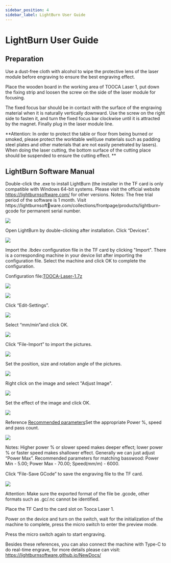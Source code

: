 ```yaml
---
sidebar_position: 4
sidebar_label: LightBurn User Guide
---
```


# LightBurn User Guide

## Preparation

Use a dust-free cloth with alcohol to wipe the protective lens of the laser module before engraving to ensure the best engraving effect.

Place the wooden board in the working area of TOOCA Laser 1, put down the fixing strip and loosen the screw on the side of the laser module for focusing.

The fixed focus bar should be in contact with the surface of the engraving material when it is naturally vertically downward. Use the screw on the right side to fasten it, and turn the fixed focus bar clockwise until it is attracted by the magnet. Finally plug in the laser module line.

**Attention: In order to protect the table or floor from being burned or smoked, please protect the worktable well(use materials such as padding steel plates and other materials that are not easily penetrated by lasers). When doing the laser cutting, the bottom surface of the cutting place should be suspended to ensure the cutting effect.
**

## LightBurn Software Manual

Double-click the .exe to install LightBurn (the installer in the TF card is only
compatible with Windows 64-bit systems. Please visit the official website
https://lightburnsoftware.com/ for other versions.
Notes: The free trial period of the software is 1 month. Visit https://lightburnsoftware.com/collections/frontpage/products/lightburn-gcode
for permanent serial number.

![](./images/lightburn-01.png)

 Open LightBurn by double-clicking after installation. Click “Devices”.

![](./images/lightburn-02.png)

Import the .lbdev configuration file in the TF card by clicking "Import". There is a corresponding
machine in your device list after importing the configuration file. Select the
machine and click OK to complete the configuration.

Configuration file:[TOOCA-Laser-1.7z](https://github.com/elecfreaks/learn-en/raw/master/tooca-laser-1/file/TOOCA%20Laser%201.7z)

![](./images/lightburn-03.png)

![](./images/lightburn-04.png)

Click “Edit-Settings”.

![](./images/lightburn-05.png)

Select “mm/min”and click OK.

![](./images/lightburn-06.png)

Click “File-Import” to import the pictures.

![](./images/lightburn-07.png)

Set the position, size and rotation angle of the pictures.

![](./images/lightburn-08.png)

Right click on the image and select "Adjust Image".

![](./images/lightburn-09.png)

Set the effect of the image and click OK.

![](./images/lightburn-10.png)

Reference [Recommended parameters](http://www.elecfreaks.com/learn-en/tooca-laser-1/recommended-parameters.html)Set the appropriate Power %, speed and pass count.

![](./images/lightburn-11.png)

Notes: Higher power % or slower speed makes deeper effect; lower power % or faster speed
makes shallower effect. Generally we can just adjust “Power Max”. Recommended parameters for matching basswood: Power Min - 5.00; Power Max - 70.00; Speed(mm/m) - 6000.

Click “File-Save GCode” to save the engraving ﬁle to the TF card.

![](./images/lightburn-12.png)

Attention: Make sure the exported format of the file be .gcode, other formats such as .gc/.nc cannot be identified.

Place the TF Card to the card slot on Tooca Laser 1.



Power on the device and turn on the switch, wait for the initialization of the machine to complete, press the micro switch to enter the preview mode.





Press the micro switch again to start engraving.







Besides these references, you can also connect the machine with Type-C to do real-time engrave, for more details please can visit:
https://lightburnsoftware.github.io/NewDocs/
